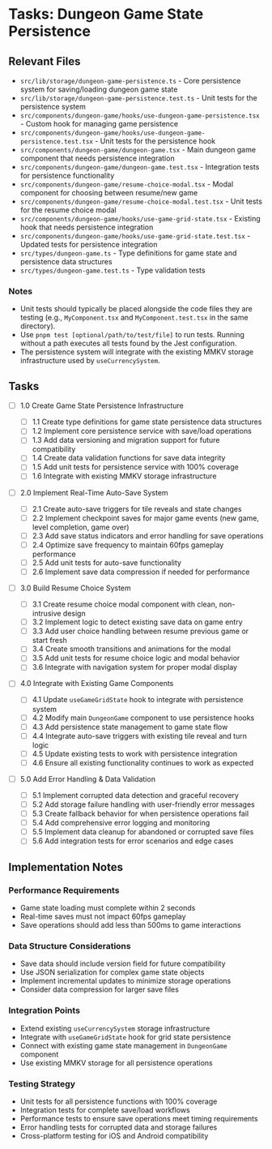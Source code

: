 # Tasks: Dungeon Game State Persistence

## Relevant Files

- `src/lib/storage/dungeon-game-persistence.ts` - Core persistence system for saving/loading dungeon game state
- `src/lib/storage/dungeon-game-persistence.test.ts` - Unit tests for the persistence system
- `src/components/dungeon-game/hooks/use-dungeon-game-persistence.tsx` - Custom hook for managing game persistence
- `src/components/dungeon-game/hooks/use-dungeon-game-persistence.test.tsx` - Unit tests for the persistence hook
- `src/components/dungeon-game/dungeon-game.tsx` - Main dungeon game component that needs persistence integration
- `src/components/dungeon-game/dungeon-game.test.tsx` - Integration tests for persistence functionality
- `src/components/dungeon-game/resume-choice-modal.tsx` - Modal component for choosing between resume/new game
- `src/components/dungeon-game/resume-choice-modal.test.tsx` - Unit tests for the resume choice modal
- `src/components/dungeon-game/hooks/use-game-grid-state.tsx` - Existing hook that needs persistence integration
- `src/components/dungeon-game/hooks/use-game-grid-state.test.tsx` - Updated tests for persistence integration
- `src/types/dungeon-game.ts` - Type definitions for game state and persistence data structures
- `src/types/dungeon-game.test.ts` - Type validation tests

### Notes

- Unit tests should typically be placed alongside the code files they are testing (e.g., `MyComponent.tsx` and `MyComponent.test.tsx` in the same directory).
- Use `pnpm test [optional/path/to/test/file]` to run tests. Running without a path executes all tests found by the Jest configuration.
- The persistence system will integrate with the existing MMKV storage infrastructure used by `useCurrencySystem`.

## Tasks

- [ ] 1.0 Create Game State Persistence Infrastructure

  - [ ] 1.1 Create type definitions for game state persistence data structures
  - [ ] 1.2 Implement core persistence service with save/load operations
  - [ ] 1.3 Add data versioning and migration support for future compatibility
  - [ ] 1.4 Create data validation functions for save data integrity
  - [ ] 1.5 Add unit tests for persistence service with 100% coverage
  - [ ] 1.6 Integrate with existing MMKV storage infrastructure

- [ ] 2.0 Implement Real-Time Auto-Save System

  - [ ] 2.1 Create auto-save triggers for tile reveals and state changes
  - [ ] 2.2 Implement checkpoint saves for major game events (new game, level completion, game over)
  - [ ] 2.3 Add save status indicators and error handling for save operations
  - [ ] 2.4 Optimize save frequency to maintain 60fps gameplay performance
  - [ ] 2.5 Add unit tests for auto-save functionality
  - [ ] 2.6 Implement save data compression if needed for performance

- [ ] 3.0 Build Resume Choice System

  - [ ] 3.1 Create resume choice modal component with clean, non-intrusive design
  - [ ] 3.2 Implement logic to detect existing save data on game entry
  - [ ] 3.3 Add user choice handling between resume previous game or start fresh
  - [ ] 3.4 Create smooth transitions and animations for the modal
  - [ ] 3.5 Add unit tests for resume choice logic and modal behavior
  - [ ] 3.6 Integrate with navigation system for proper modal display

- [ ] 4.0 Integrate with Existing Game Components

  - [ ] 4.1 Update `useGameGridState` hook to integrate with persistence system
  - [ ] 4.2 Modify main `DungeonGame` component to use persistence hooks
  - [ ] 4.3 Add persistence state management to game state flow
  - [ ] 4.4 Integrate auto-save triggers with existing tile reveal and turn logic
  - [ ] 4.5 Update existing tests to work with persistence integration
  - [ ] 4.6 Ensure all existing functionality continues to work as expected

- [ ] 5.0 Add Error Handling & Data Validation
  - [ ] 5.1 Implement corrupted data detection and graceful recovery
  - [ ] 5.2 Add storage failure handling with user-friendly error messages
  - [ ] 5.3 Create fallback behavior for when persistence operations fail
  - [ ] 5.4 Add comprehensive error logging and monitoring
  - [ ] 5.5 Implement data cleanup for abandoned or corrupted save files
  - [ ] 5.6 Add integration tests for error scenarios and edge cases

## Implementation Notes

### Performance Requirements

- Game state loading must complete within 2 seconds
- Real-time saves must not impact 60fps gameplay
- Save operations should add less than 500ms to game interactions

### Data Structure Considerations

- Save data should include version field for future compatibility
- Use JSON serialization for complex game state objects
- Implement incremental updates to minimize storage operations
- Consider data compression for larger save files

### Integration Points

- Extend existing `useCurrencySystem` storage infrastructure
- Integrate with `useGameGridState` hook for grid state persistence
- Connect with existing game state management in `DungeonGame` component
- Use existing MMKV storage for all persistence operations

### Testing Strategy

- Unit tests for all persistence functions with 100% coverage
- Integration tests for complete save/load workflows
- Performance tests to ensure save operations meet timing requirements
- Error handling tests for corrupted data and storage failures
- Cross-platform testing for iOS and Android compatibility
